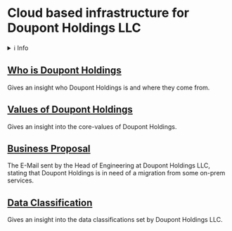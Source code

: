 # Cloud based infrastructure for Doupont Holdings LLC
<details>
<summary>ℹ️ Info</summary>
This is a repository that is a working process in paralell with the repository M346. In the M346 Repository everything regarding the cloud platform will be documented there.

[M346 Repository](https://github.com/Campus-Castolo/m346)
</details>

## [Who is Doupont Holdings](projectdocumentation/history-doupont-holdings.md#who-is-doupont-holdings-llc)
Gives an insight who Doupont Holdings is and where they come from.

## [Values of Doupont Holdings](projectdocumentation/history-doupont-holdings.md#what-are-the-values-of-doupont-holdings)
Gives an insight into the core-values of Doupont Holdings.

## [Business Proposal](projectdocumentation/proposal-doupont-holdings.md)
The E-Mail sent by the Head of Engineering at Doupont Holdings LLC, stating that Doupont Holdings is in need of a migration from some on-prem services.

## [Data Classification](projectdocumentation/doupont-holdings-data-classifications.md)
Gives an insight into the data classifications set by Doupont Holdings LLC.
